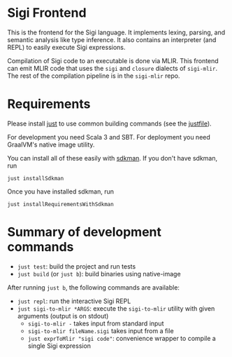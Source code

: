 # Sigi Frontend

This is the frontend for the Sigi language.
It implements lexing, parsing, and semantic analysis like type inference.
It also contains an interpreter (and REPL) to easily execute Sigi expressions.

Compilation of Sigi code to an executable is done via MLIR.
This frontend can emit MLIR code that uses the `sigi` and `closure` dialects of `sigi-mlir`.
The rest of the compilation pipeline is in the `sigi-mlir` repo.

# Requirements

Please install [just](https://github.com/casey/just) to use common building commands (see the [justfile](./justfile)).

For development you need Scala 3 and SBT. 
For deployment you need GraalVM's native image utility.

You can install all of these easily with [sdkman](https://sdkman.io/).
If you don't have sdkman, run
```shell
just installSdkman
```
Once you have installed sdkman, run
```shell
just installRequirementsWithSdkman
```

# Summary of development commands

- `just test`: build the project and run tests
- `just build` (or `just b`): build binaries using native-image

After running `just b`, the following commands are available:
- `just repl`: run the interactive Sigi REPL
- `just sigi-to-mlir *ARGS`: execute the `sigi-to-mlir` utility with given arguments (output is on stdout)
  - `sigi-to-mlir -` takes input from standard input
  - `sigi-to-mlir fileName.sigi` takes input from a file
  - `just exprToMlir "sigi code"`: convenience wrapper to compile a single Sigi expression
